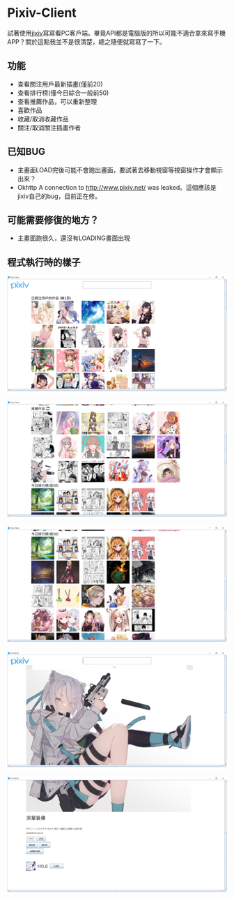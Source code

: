 # Pixiv-Client
試著使用[jixiv](https://github.com/Huanying04/jixiv)寫寫看PC客戶端。畢竟API都是電腦版的所以可能不適合拿來寫手機APP？關於這點我並不是很清楚，總之隨便就寫寫了一下。

## 功能
* 查看關注用戶最新插畫(僅前20)
* 查看排行榜(僅今日綜合一般前50)
* 查看推薦作品，可以重新整理
* 喜歡作品
* 收藏/取消收藏作品
* 關注/取消關注插畫作者

## 已知BUG
* 主畫面LOAD完後可能不會跑出畫面，要試著去移動視窗等視窗操作才會顯示出來？
* Okhttp A connection to http://www.pixiv.net/ was leaked。這個應該是jixiv自己的bug，目前正在修。

## 可能需要修復的地方？
* 主畫面跑很久，還沒有LOADING畫面出現

## 程式執行時的樣子
![](https://github.com/Huanying04/Pixiv-Client/blob/master/images/img1.PNG)

![](https://github.com/Huanying04/Pixiv-Client/blob/master/images/img2.PNG)

![](https://github.com/Huanying04/Pixiv-Client/blob/master/images/img3.PNG)

![](https://github.com/Huanying04/Pixiv-Client/blob/master/images/img4.PNG)

![](https://github.com/Huanying04/Pixiv-Client/blob/master/images/img5.PNG)
